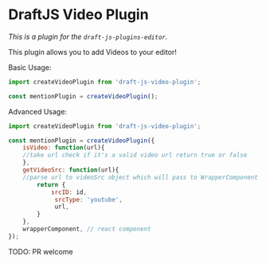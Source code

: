 # DraftJS Video Plugin

*This is a plugin for the `draft-js-plugins-editor`.*

This plugin allows you to add Videos to your editor!

Basic Usage:

```js
import createVideoPlugin from 'draft-js-video-plugin';

const mentionPlugin = createVideoPlugin();

```
Advanced Usage:
```js
import createVideoPlugin from 'draft-js-video-plugin';

const mentionPlugin = createVideoPlugin({
    isVideo: function(url){
    //take url check if it's a valid video url return true or false
    },
    getVideoSrc: function(url){
    //parse url to videoSrc object which will pass to WrapperComponent as props
        return {
            srcID: id,
             srcType: 'youtube',
             url,
        }
    },
    wrapperComponent, // react component
});

```
TODO: PR welcome
